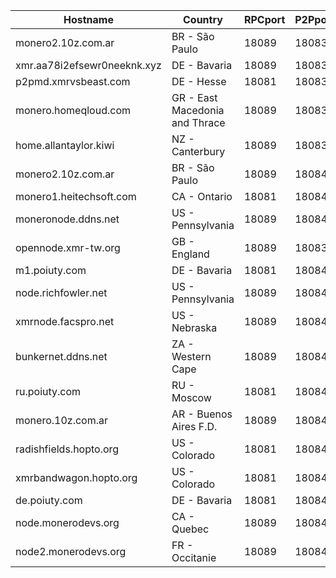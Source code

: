 Hostname | Country | RPCport | P2Pport
--- | --- | --- | ---
monero2.10z.com.ar | BR - São Paulo | 18089 | 18083
xmr.aa78i2efsewr0neeknk.xyz | DE - Bavaria | 18089 | 18083
p2pmd.xmrvsbeast.com | DE - Hesse | 18081 | 18083
monero.homeqloud.com | GR - East Macedonia and Thrace | 18089 | 18083
home.allantaylor.kiwi | NZ - Canterbury | 18089 | 18083
monero2.10z.com.ar | BR - São Paulo | 18089 | 18084
monero1.heitechsoft.com | CA - Ontario | 18081 | 18084
moneronode.ddns.net | US - Pennsylvania | 18089 | 18084
opennode.xmr-tw.org | GB - England | 18089 | 18083
m1.poiuty.com | DE - Bavaria | 18081 | 18084
node.richfowler.net | US - Pennsylvania | 18089 | 18084
xmrnode.facspro.net | US - Nebraska | 18089 | 18084
bunkernet.ddns.net | ZA - Western Cape | 18089 | 18084
ru.poiuty.com | RU - Moscow | 18081 | 18084
monero.10z.com.ar | AR - Buenos Aires F.D. | 18089 | 18084
radishfields.hopto.org | US - Colorado | 18081 | 18084
xmrbandwagon.hopto.org | US - Colorado | 18081 | 18084
de.poiuty.com | DE - Bavaria | 18081 | 18084
node.monerodevs.org | CA - Quebec | 18089 | 18084
node2.monerodevs.org | FR - Occitanie | 18089 | 18084
